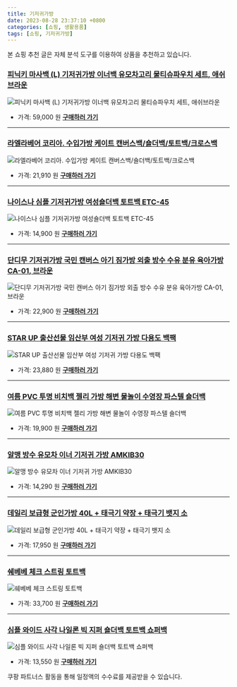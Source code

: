 ```yaml
---
title: 기저귀가방
date: 2023-08-28 23:37:10 +0800
categories: [쇼핑, 생활용품]
tags: [쇼핑, 기저귀가방]
---
```

본 쇼핑 추천 글은 자체 분석 도구를 이용하여 상품을 추천하고 있습니다.
### [피닉키 마사백 (L) 기저귀가방 이너백 유모차고리 물티슈파우치 세트, 애쉬브라운](https://link.coupang.com/re/AFFSDP?lptag=AF1030537&pageKey=7539175130&itemId=19814244313&vendorItemId=86916324911&traceid=V0-153-0204e7e1817a9147&clickBeacon=nevi2%2B3JPMqpySNk5uhWBU4O11ONWoTu%2BWE4O358sUMyeDXzFye8KdA679ToSvOVkBV5WTCTa1je25GPmHH9IzqAJpyIOFTSVk4SbRJih4aeEkj5r9ZJWFMBezmCURGq1qKu6wcI%2BswGQJJZm63QqbuLkqtQZuW1wYApk4MjaKFPSIjKlO%2BK5LVbHxVYs8eb2Emb%2F%2BJA9%2BJ7fZNHGJKQY5VFQG9lIZjCrZVd0SYsRfDFZk2sg4%2B8ZpldCkJEj3Q%2F4Y%2BHFRP%2B33eI9P0%2F3Gw4oZXPIM2%2BCO5ho2FGgKPpM0r9KRPnDm%2BbO7xFGoBvjUWF38KIucdmfZ5Dt%2BMSF8wDWaGTckkjEQA%2BAfW%2BcB5HXRezeOUxfNOoGNBkpRiXhrux6HQnAYpr6rc4CQpek0PPVD5nyzKZfv4%2FkgPfF%2BOhFmKfQvfe4VdfodYrSykzx198N73u4%2FPrNI2ZdYK1hx7vK9hP5b3u6u9pVkdOCDlfxGGro4iT3VEAORA13EShFDt5sBLQvwwN36W56jJMVKiZsHoRKheeD1wb1MLwOklLSHAETuXuXBfK4VlBA50syN6FbGPqA6JJ3yigeGAgyYEKT5R6h88LoBXjM%2FCNiu%2FfLfzLJTfO95QjOibMGNGubYorrNg2lTsgMsoqiIHDYA%2Flrsf194hJ9Y7sOXpCe33eZGjVXpHXFsEcry5xdcvOXlvVvYa6ygj0Scy1iZyhUHNKhQw%2FHuEWlkgkMrzf4kmCuLfa%2FXOJOmpRw80oGeU52XRngjBhOy4yQeAiEdOfoREN0Kpia1vE3u%2BNwOlL6gFfYoyPPcwq2ZJfXo0pEa0BAyNLUuiVo%2BpnyW1f2EET6zOFRa3NuKEyaCRPwX6ezBnUwFdAc5J0KwE962F9T8VBj7M6&requestid=20230906233710972250845839&token=31850C%7CMIXED)
![피닉키 마사백 (L) 기저귀가방 이너백 유모차고리 물티슈파우치 세트, 애쉬브라운](https://ads-partners.coupang.com/image1/tb6RQrZ1i8TOnzwetX0S1xEcnb4s0s6h1DCvmpVR-BaDGT3IKnXgoGJSaQtNfjACO0bwaiK8m8YVb9u-bkugYj6t4dgFufpsNKNIE_9bEKKm4wsUbkTst7I2510Ui01K-dT2j22mNyIGfig3asGwsoCfV-2N8iqv1cufOC-lSZ4yzioTbX_O5tkdEVgfjR7FBvMQ4M-UVoW_SL2RmTskefq2zbIKRMcX3upksPD1ppHMsKDcbXgEjSm9zcr6uI3jZ1oTfC4cItzVXCz1-bSiD2Z7Qp_uHEe6f1hEbzvv1TjPppRQ)
- 가격: 59,000 원
[**구매하러 가기**](https://link.coupang.com/re/AFFSDP?lptag=AF1030537&pageKey=7539175130&itemId=19814244313&vendorItemId=86916324911&traceid=V0-153-0204e7e1817a9147&clickBeacon=nevi2%2B3JPMqpySNk5uhWBU4O11ONWoTu%2BWE4O358sUMyeDXzFye8KdA679ToSvOVkBV5WTCTa1je25GPmHH9IzqAJpyIOFTSVk4SbRJih4aeEkj5r9ZJWFMBezmCURGq1qKu6wcI%2BswGQJJZm63QqbuLkqtQZuW1wYApk4MjaKFPSIjKlO%2BK5LVbHxVYs8eb2Emb%2F%2BJA9%2BJ7fZNHGJKQY5VFQG9lIZjCrZVd0SYsRfDFZk2sg4%2B8ZpldCkJEj3Q%2F4Y%2BHFRP%2B33eI9P0%2F3Gw4oZXPIM2%2BCO5ho2FGgKPpM0r9KRPnDm%2BbO7xFGoBvjUWF38KIucdmfZ5Dt%2BMSF8wDWaGTckkjEQA%2BAfW%2BcB5HXRezeOUxfNOoGNBkpRiXhrux6HQnAYpr6rc4CQpek0PPVD5nyzKZfv4%2FkgPfF%2BOhFmKfQvfe4VdfodYrSykzx198N73u4%2FPrNI2ZdYK1hx7vK9hP5b3u6u9pVkdOCDlfxGGro4iT3VEAORA13EShFDt5sBLQvwwN36W56jJMVKiZsHoRKheeD1wb1MLwOklLSHAETuXuXBfK4VlBA50syN6FbGPqA6JJ3yigeGAgyYEKT5R6h88LoBXjM%2FCNiu%2FfLfzLJTfO95QjOibMGNGubYorrNg2lTsgMsoqiIHDYA%2Flrsf194hJ9Y7sOXpCe33eZGjVXpHXFsEcry5xdcvOXlvVvYa6ygj0Scy1iZyhUHNKhQw%2FHuEWlkgkMrzf4kmCuLfa%2FXOJOmpRw80oGeU52XRngjBhOy4yQeAiEdOfoREN0Kpia1vE3u%2BNwOlL6gFfYoyPPcwq2ZJfXo0pEa0BAyNLUuiVo%2BpnyW1f2EET6zOFRa3NuKEyaCRPwX6ezBnUwFdAc5J0KwE962F9T8VBj7M6&requestid=20230906233710972250845839&token=31850C%7CMIXED)
---
### [라엘라베어 코리아. 수입가방 케이트 캔버스백/숄더백/토트백/크로스백](https://link.coupang.com/re/AFFSDP?lptag=AF1030537&pageKey=7310408655&itemId=18727069863&vendorItemId=85410840962&traceid=V0-153-4c57ddd4e9d6a3ae&requestid=20230906233710972250845839&token=31850C%7CMIXED)
![라엘라베어 코리아. 수입가방 케이트 캔버스백/숄더백/토트백/크로스백](https://ads-partners.coupang.com/image1/gMeElBLhgLWg5Hy2gNrQnFMMfPkyOXk7TpBhrPjQRfGEZM7e9JM4sZFYuh0ZInSjHeDhdg1myuzsFUkMCJTTMd6dUGVgicI2HNIDK0wVpen0RE_oSFXvqFO25VWFIG9FheZqEOe5HY1rQdeBpiYm2WTFEPWlkjJFuKCibaHakTn7izwfZUyp7wsZ1sT1D9DUbl5TzaoDmngg3Oj0ZAXyQjDI4wO2gC6XezdzhYU_ccWkkAub9AKEuUC8rJW6VnUBtFI3lv8lRrvTn8McsN3o3-XfModNrCngaW1palZjqw==)
- 가격: 21,910 원
[**구매하러 가기**](https://link.coupang.com/re/AFFSDP?lptag=AF1030537&pageKey=7310408655&itemId=18727069863&vendorItemId=85410840962&traceid=V0-153-4c57ddd4e9d6a3ae&requestid=20230906233710972250845839&token=31850C%7CMIXED)
---
### [나이스나 심플 기저귀가방 여성숄더백 토트백 ETC-45](https://link.coupang.com/re/AFFSDP?lptag=AF1030537&pageKey=7320636453&itemId=18775020793&vendorItemId=86054996274&traceid=V0-153-f027974935985d5e&requestid=20230906233710972250845839&token=31850C%7CMIXED)
![나이스나 심플 기저귀가방 여성숄더백 토트백 ETC-45](https://ads-partners.coupang.com/image1/vI_EdeTzDK6qPPS0vP6S-7lEa0eAQcmizuoGh-rnWGcJArvrzgRd5HdIEq--yTZOhUfjjZSeUAjHWuDa8LlzxdNp61TbaRpdGKpiWXRq9NbqR1kiBQPBPEq9iMfbCBTQrqREeTvJhPpU3eGoelVdjUs_r0th4EDMBRd8havWQiCepqAhV2LhikTWhmEjry3yAkcUSUV2wKVUZ95FhtGFtPsLz74twoFP66eJixWpP9jarcHfIhAylTdZerp-cp0gHsQAPl5Vk5f_7u0W2dpUq9MUUMbwWwT-mKnTN3s0YPnm)
- 가격: 14,900 원
[**구매하러 가기**](https://link.coupang.com/re/AFFSDP?lptag=AF1030537&pageKey=7320636453&itemId=18775020793&vendorItemId=86054996274&traceid=V0-153-f027974935985d5e&requestid=20230906233710972250845839&token=31850C%7CMIXED)
---
### [단디무 기저귀가방 국민 캔버스 아기 짐가방 외출 방수 수유 분유 육아가방 CA-01, 브라운](https://link.coupang.com/re/AFFSDP?lptag=AF1030537&pageKey=7543822528&itemId=19837610278&vendorItemId=86939216441&traceid=V0-153-f7682c105bd5157c&clickBeacon=nevi2%2B3JPMqpySNk5uhWBU4O11ONWoTu%2BWE4O358sUMyeDXzFye8KdA679ToSvOVkBV5WTCTa1je25GPmHH9IzqAJpyIOFTSVk4SbRJih4Yt1cLccQF%2B1Uw78A%2B9t2Ci1qKu6wcI%2BswGQJJZm63QqUw%2B1PpyZSjfu2XSD92d1xKaUgNSLxBvJ4dt34BezLwF2Emb%2F%2BJA9%2BJ7fZNHGJKQY5VFQG9lIZjCrZVd0SYsRfDFZk2sg4%2B8ZpldCkJEj3Q%2FFlkixIMlH1FQu57u9vWv%2Fr67ckFPbo5trYUbNKK7LWj6TzZ2VDmW6oxiiDlsFPUkvATJn02za7xDls6E1cl9LOF5D2DdytVTg8k%2Fv2rgeTzGC4lRDEjD1TJVvH%2FwiWiLJWkmVue%2FfJUkvqKHzRGBqtvmO9y5yM9AmrS66LB3j55w4q%2FQaBQOEYCZQ2kFDlsHOX%2Byzim8wWf5HTg34Ux5mtxaRd6vbpJCCrKmNbFhR%2BLgpfK4vZKOKDtamsiW3VdSzrY6IK9nlQFYzM5gzaTqYQV%2Fwm4pe1BK%2FbHehqqvXJyEceco5gliwlzHILYxVir6H0pgMUcDLe5qzXjvaFbNWMsvXHc72sDsnKQ4FoYwAzwXX4NP%2BT8J4Fs7U6oL%2BQhu1nSbn7aOdH%2FYAWeB7%2Fz89QppQbmO31%2BV99yaFOCN0SGaReu0%2BOpigwvLL2BxQm5G%2Bfo%2FCatBdMbu3kefnPAtUimkRohBEdDqdVZY0cwpC2k6x3L6x6nwdEcLnC4ulFLE3G6BKPuBLGnOQd1gEBCKr6DEgkvtFBf049p513kTqwIKnt3Dv84fKuvX9Y9%2BpxZuP1rgCKluxzpC6hwexW8SPBtUVHqLazOPbwiCBtw%2BaCxhEPzeu3MLJm2nYk5pF9LA&requestid=20230906233710972250845839&token=31850C%7CMIXED)
![단디무 기저귀가방 국민 캔버스 아기 짐가방 외출 방수 수유 분유 육아가방 CA-01, 브라운](https://ads-partners.coupang.com/image1/FqKI24RkE5QaAGIQFgEhY1vgnDqgAihQpWcHxkS6j750Ymt_S_cRXI_LfTp_A7KxUeKFBEe4sgRSkVlwsEfRyYK62vNFh4WMGddiIeXs5VgS6RHPludCJd_wcbrPNz4chflu3-wZsJOxrQNr52KAIhWWsLOKUp8oPHP2x0qtvgF3Akg0HTBtB3zZMHOqOyguqu1FB5sMRi1oSfIm-bgMPscwtrShCq3GTWGSh97gnTvneDqdQIuTOUJm1lmL1So7qeqL6AEJMYN3hfeJQKaiQehccdIMb3B8OSJv8HHwb8jiRNwv)
- 가격: 22,900 원
[**구매하러 가기**](https://link.coupang.com/re/AFFSDP?lptag=AF1030537&pageKey=7543822528&itemId=19837610278&vendorItemId=86939216441&traceid=V0-153-f7682c105bd5157c&clickBeacon=nevi2%2B3JPMqpySNk5uhWBU4O11ONWoTu%2BWE4O358sUMyeDXzFye8KdA679ToSvOVkBV5WTCTa1je25GPmHH9IzqAJpyIOFTSVk4SbRJih4Yt1cLccQF%2B1Uw78A%2B9t2Ci1qKu6wcI%2BswGQJJZm63QqUw%2B1PpyZSjfu2XSD92d1xKaUgNSLxBvJ4dt34BezLwF2Emb%2F%2BJA9%2BJ7fZNHGJKQY5VFQG9lIZjCrZVd0SYsRfDFZk2sg4%2B8ZpldCkJEj3Q%2FFlkixIMlH1FQu57u9vWv%2Fr67ckFPbo5trYUbNKK7LWj6TzZ2VDmW6oxiiDlsFPUkvATJn02za7xDls6E1cl9LOF5D2DdytVTg8k%2Fv2rgeTzGC4lRDEjD1TJVvH%2FwiWiLJWkmVue%2FfJUkvqKHzRGBqtvmO9y5yM9AmrS66LB3j55w4q%2FQaBQOEYCZQ2kFDlsHOX%2Byzim8wWf5HTg34Ux5mtxaRd6vbpJCCrKmNbFhR%2BLgpfK4vZKOKDtamsiW3VdSzrY6IK9nlQFYzM5gzaTqYQV%2Fwm4pe1BK%2FbHehqqvXJyEceco5gliwlzHILYxVir6H0pgMUcDLe5qzXjvaFbNWMsvXHc72sDsnKQ4FoYwAzwXX4NP%2BT8J4Fs7U6oL%2BQhu1nSbn7aOdH%2FYAWeB7%2Fz89QppQbmO31%2BV99yaFOCN0SGaReu0%2BOpigwvLL2BxQm5G%2Bfo%2FCatBdMbu3kefnPAtUimkRohBEdDqdVZY0cwpC2k6x3L6x6nwdEcLnC4ulFLE3G6BKPuBLGnOQd1gEBCKr6DEgkvtFBf049p513kTqwIKnt3Dv84fKuvX9Y9%2BpxZuP1rgCKluxzpC6hwexW8SPBtUVHqLazOPbwiCBtw%2BaCxhEPzeu3MLJm2nYk5pF9LA&requestid=20230906233710972250845839&token=31850C%7CMIXED)
---
### [STAR UP 출산선물 임산부 여성 기저귀 가방 다용도 백팩](https://link.coupang.com/re/AFFSDP?lptag=AF1030537&pageKey=7260820008&itemId=18493634557&vendorItemId=85633108717&traceid=V0-153-2a5e290bc22da64d&requestid=20230906233710972250845839&token=31850C%7CMIXED)
![STAR UP 출산선물 임산부 여성 기저귀 가방 다용도 백팩](https://ads-partners.coupang.com/image1/Kr9MHJW6zAccx3pJKu224vmKZmNiM5ZoeqQtILtGBCWWeu0bf9r0ujVA7nT0WaET4s1ot26t_BT7zHdPZxvjg3hMG9fJSi6tLJVVncksDvHKTqGcmqUPE2E010T15mmVZ71euV90rosaRqzqmro538emw_WX5fqVlJdbkIGSG4eM5LfD3W1J-a2tGBdl66W3nLRIo6MdN3vc0F_-1Fvt-L2HVGE-tl9aGUaBgnUN1Wa5pMQeEAlM73qzF2Q2kQSA5Vv2Xb4eyn2iKh2XW5nIewHyNWngCx8I3IzKViUFsKA=)
- 가격: 23,880 원
[**구매하러 가기**](https://link.coupang.com/re/AFFSDP?lptag=AF1030537&pageKey=7260820008&itemId=18493634557&vendorItemId=85633108717&traceid=V0-153-2a5e290bc22da64d&requestid=20230906233710972250845839&token=31850C%7CMIXED)
---
### [여름 PVC 투명 비치백 젤리 가방 해변 물놀이 수영장 파스텔 숄더백](https://link.coupang.com/re/AFFSDP?lptag=AF1030537&pageKey=7355169851&itemId=19987499221&vendorItemId=87085550066&traceid=V0-153-9d64865a8ff87eb3&clickBeacon=nevi2%2B3JPMqpySNk5uhWBU4O11ONWoTu%2BWE4O358sUMyeDXzFye8KdA679ToSvOVkBV5WTCTa1je25GPmHH9IzqAJpyIOFTSVk4SbRJih4ZLCMBLbrzRjv%2BQHvChL1wt1qKu6wcI%2BswGQJJZm63QqVuEOUkLDsBniQKpD8Ns%2FIxuLxf6iEWPMrqDRT%2F1%2BSZk2Emb%2F%2BJA9%2BJ7fZNHGJKQY5VFQG9lIZjCrZVd0SYsRfDFZk2sg4%2B8ZpldCkJEj3Q%2FSmtN6aW6zhrc%2BgvBjV%2FBw4KeK93zFSF0E8npxY8AAF3Hkw36EBgOK8P97aEsbMof38KIucdmfZ5Dt%2BMSF8wDWVZbGY98GoUKLsUUYhTXIo3qUDnAy%2FyiHNH9adaimHBdC0SjdK%2BlDgFZzKuN0PWt0hrguZp%2B5TWio8E6ewyGOvWJd3RndMiGnYaB0zKGkQNjSjJElHWerUZ7pJaI39LQF8o05LaWUirrKC63gnw2%2B5mEceco5gliwlzHILYxVir6H0pgMUcDLe5qzXjvaFbNWMjEGpW53R%2BWB2tYM9toILpf5UmMNYIj9yoXp%2Ff8%2FGH72KdpCisRSiN3vqp1Q2EyAZsT18KWDh1ZpE7P5dYjhP%2FnXh%2BTv5zBnIFdtJ8vPTb7GGlZ91nmb6Ejm31nuyXUYamxhF8w72xNHz%2B3jSDvQxJ4rwShCOUTnVOTGqKcZkJ5sI%2FyNUPaBXTT42XhsR5cDeZoEGHLqFrY2RP3g61r6AcDNFKH6WBbEPEiWxjkQGz1rthphNtKpXDUXVChsAH%2FLeGUEzqA7P%2BFGyGYYvN4fGe7FJ1szJyPuGXNsflJIgvLm0IZbA2Q9lHjgVjaUjMuViorfW7c0bPJIKPf23%2FC%2FHOmOj3nEVbhsku3qVfmaoEN&requestid=20230906233710972250845839&token=31850C%7CMIXED)
![여름 PVC 투명 비치백 젤리 가방 해변 물놀이 수영장 파스텔 숄더백](https://ads-partners.coupang.com/image1/GQRd_FHphhl7uq3aGdkYMHCf1riLrxq5lq3AL3LDB7pB02vIxOr89Q5Bt8Kkk90J142OlhY9dTlzAImpLbW648pssYJ_umQsmaoT4nxqB3tNVzazC-1Sbs2SJvIWFlbDeSJ9A0W8Ee9rbT8rTgzLSyv7EXvtLP2zaNylbYeTcA0m8tOEURKZn2COLa1YOFQsJH3abBHtBscezG---0MX6zC6Arm3ZaPkM7Q_aqrbOewzUX3wVOQ73lFrDqSDe669gByMOTM5gCkPISbbowKc8sSQQltqIGDv7RwZXuU3N6OUSY2YT3w=)
- 가격: 19,900 원
[**구매하러 가기**](https://link.coupang.com/re/AFFSDP?lptag=AF1030537&pageKey=7355169851&itemId=19987499221&vendorItemId=87085550066&traceid=V0-153-9d64865a8ff87eb3&clickBeacon=nevi2%2B3JPMqpySNk5uhWBU4O11ONWoTu%2BWE4O358sUMyeDXzFye8KdA679ToSvOVkBV5WTCTa1je25GPmHH9IzqAJpyIOFTSVk4SbRJih4ZLCMBLbrzRjv%2BQHvChL1wt1qKu6wcI%2BswGQJJZm63QqVuEOUkLDsBniQKpD8Ns%2FIxuLxf6iEWPMrqDRT%2F1%2BSZk2Emb%2F%2BJA9%2BJ7fZNHGJKQY5VFQG9lIZjCrZVd0SYsRfDFZk2sg4%2B8ZpldCkJEj3Q%2FSmtN6aW6zhrc%2BgvBjV%2FBw4KeK93zFSF0E8npxY8AAF3Hkw36EBgOK8P97aEsbMof38KIucdmfZ5Dt%2BMSF8wDWVZbGY98GoUKLsUUYhTXIo3qUDnAy%2FyiHNH9adaimHBdC0SjdK%2BlDgFZzKuN0PWt0hrguZp%2B5TWio8E6ewyGOvWJd3RndMiGnYaB0zKGkQNjSjJElHWerUZ7pJaI39LQF8o05LaWUirrKC63gnw2%2B5mEceco5gliwlzHILYxVir6H0pgMUcDLe5qzXjvaFbNWMjEGpW53R%2BWB2tYM9toILpf5UmMNYIj9yoXp%2Ff8%2FGH72KdpCisRSiN3vqp1Q2EyAZsT18KWDh1ZpE7P5dYjhP%2FnXh%2BTv5zBnIFdtJ8vPTb7GGlZ91nmb6Ejm31nuyXUYamxhF8w72xNHz%2B3jSDvQxJ4rwShCOUTnVOTGqKcZkJ5sI%2FyNUPaBXTT42XhsR5cDeZoEGHLqFrY2RP3g61r6AcDNFKH6WBbEPEiWxjkQGz1rthphNtKpXDUXVChsAH%2FLeGUEzqA7P%2BFGyGYYvN4fGe7FJ1szJyPuGXNsflJIgvLm0IZbA2Q9lHjgVjaUjMuViorfW7c0bPJIKPf23%2FC%2FHOmOj3nEVbhsku3qVfmaoEN&requestid=20230906233710972250845839&token=31850C%7CMIXED)
---
### [알맹 방수 유모차 이너 기저귀 가방 AMKIB30](https://link.coupang.com/re/AFFSDP?lptag=AF1030537&pageKey=1298781782&itemId=2311762924&vendorItemId=70308530766&traceid=V0-153-54821a62696d6fe0&requestid=20230906233710972250845839&token=31850C%7CMIXED)
![알맹 방수 유모차 이너 기저귀 가방 AMKIB30](https://ads-partners.coupang.com/image1/OPeQFgz_iPb2RD0gOBEVCa01f1K95BEhrOuV_fFRavGfi0u6R8EBYsQhE49G_bXK0SkksI1xHvX5CbPLSLDNRMDi3TYC7uUer1fSBX8W6FpeOe76_Yf47P_wLDHss20ZlAZKlR2NFaBRTA0ws5ZHj7bIgBXAJN2h97qyCoxseWhxO3sxuFzjna9UKnp-1n7YSrDPgQVRyoiavA7Mu2smnZVtvJV4DYPntBexdo7R60B3RjpHrZ9-brNYqnoqNIZjTL6DYei_atc5WlfqNrYF)
- 가격: 14,290 원
[**구매하러 가기**](https://link.coupang.com/re/AFFSDP?lptag=AF1030537&pageKey=1298781782&itemId=2311762924&vendorItemId=70308530766&traceid=V0-153-54821a62696d6fe0&requestid=20230906233710972250845839&token=31850C%7CMIXED)
---
### [데일리 보급형 군인가방 40L + 태극기 약장 + 태극기 뱃지 소](https://link.coupang.com/re/AFFSDP?lptag=AF1030537&pageKey=1251532439&itemId=1051096059&vendorItemId=5517815405&traceid=V0-153-4cf6d0dc27accbf4&clickBeacon=nevi2%2B3JPMqpySNk5uhWBU4O11ONWoTu%2BWE4O358sUMyeDXzFye8KdA679ToSvOVkBV5WTCTa1je25GPmHH9IzqAJpyIOFTSVk4SbRJih4Yy%2B%2FX8rh6OBHakiWML9qeG1qKu6wcI%2BswGQJJZm63QqV5HbBOcqSstUfL%2BxRkgs4wDfay1vp2%2FiwHZN95zQv2G2Emb%2F%2BJA9%2BJ7fZNHGJKQY5VFQG9lIZjCrZVd0SYsRfDFZk2sg4%2B8ZpldCkJEj3Q%2FSmtN6aW6zhrc%2BgvBjV%2FBw27QZQbkYQveA1D0YZeqdLsfcuEf3kB5plomKqtx4hIx38KIucdmfZ5Dt%2BMSF8wDWVZbGY98GoUKLsUUYhTXIo0zwkRrF95Qx8GkHJRVc9LnC0SjdK%2BlDgFZzKuN0PWt0hrguZp%2B5TWio8E6ewyGOvUmNn0cmXlPrJne4VyanACDUw3L3ewzlofwd0HHgrVfS7LiCJJRc8YtxVT%2FynwmqIyEceco5gliwlzHILYxVir6H0pgMUcDLe5qzXjvaFbNWMjEGpW53R%2BWB2tYM9toILpf5UmMNYIj9yoXp%2Ff8%2FGH72KdpCisRSiN3vqp1Q2EyAZsT18KWDh1ZpE7P5dYjhP%2FnXh%2BTv5zBnIFdtJ8vPTb7GGlZ91nmb6Ejm31nuyXUYamxhF8w72xNHz%2B3jSDvQxJ4rwShCOUTnVOTGqKcZkJ5sI%2FyNUPaBXTT42XhsR5cDeZoEGHLqFrY2RP3g61r6AcDNFKH6WBbEPEiWxjkQGz1rthphNtKpXDUXVChsAH%2FLeGUEzqA7P%2BFGyGYYvN4fGe7FJ1szJyPuGXNsflJIgvLm0IZbA2Q9lHjgVjaUjMuViorfW7c0bPJIKPf23%2FC%2FHOmOj3nEVbhsku3qVfmaoEN&requestid=20230906233710972250845839&token=31850C%7CMIXED)
![데일리 보급형 군인가방 40L + 태극기 약장 + 태극기 뱃지 소](https://ads-partners.coupang.com/image1/xzCRKNr4IJwOVZHpxzdx9pQQszlgz3zwrvamiUHMVQvNAeF8NQgi4qxEeAMFiGQx07A425KIe5nOqR5pX8Secir-s0HidZdIG670xKyAafCxYgaNK9OyYhMPsibqB6o_ctrwwNqLrrW51hOzXbic3WNT5f_nC3O3z8J40VIsKhtMhdVwCl7CWX3UvoNyDoVPIxawc3lvgseIOd2R6QTpeJiFuZId24udQqzsNyE2TUvZNKeTfU_S4q9CWxOMSAuSdZFKf5mEe_bvXAnIg_viouSmHA==)
- 가격: 17,950 원
[**구매하러 가기**](https://link.coupang.com/re/AFFSDP?lptag=AF1030537&pageKey=1251532439&itemId=1051096059&vendorItemId=5517815405&traceid=V0-153-4cf6d0dc27accbf4&clickBeacon=nevi2%2B3JPMqpySNk5uhWBU4O11ONWoTu%2BWE4O358sUMyeDXzFye8KdA679ToSvOVkBV5WTCTa1je25GPmHH9IzqAJpyIOFTSVk4SbRJih4Yy%2B%2FX8rh6OBHakiWML9qeG1qKu6wcI%2BswGQJJZm63QqV5HbBOcqSstUfL%2BxRkgs4wDfay1vp2%2FiwHZN95zQv2G2Emb%2F%2BJA9%2BJ7fZNHGJKQY5VFQG9lIZjCrZVd0SYsRfDFZk2sg4%2B8ZpldCkJEj3Q%2FSmtN6aW6zhrc%2BgvBjV%2FBw27QZQbkYQveA1D0YZeqdLsfcuEf3kB5plomKqtx4hIx38KIucdmfZ5Dt%2BMSF8wDWVZbGY98GoUKLsUUYhTXIo0zwkRrF95Qx8GkHJRVc9LnC0SjdK%2BlDgFZzKuN0PWt0hrguZp%2B5TWio8E6ewyGOvUmNn0cmXlPrJne4VyanACDUw3L3ewzlofwd0HHgrVfS7LiCJJRc8YtxVT%2FynwmqIyEceco5gliwlzHILYxVir6H0pgMUcDLe5qzXjvaFbNWMjEGpW53R%2BWB2tYM9toILpf5UmMNYIj9yoXp%2Ff8%2FGH72KdpCisRSiN3vqp1Q2EyAZsT18KWDh1ZpE7P5dYjhP%2FnXh%2BTv5zBnIFdtJ8vPTb7GGlZ91nmb6Ejm31nuyXUYamxhF8w72xNHz%2B3jSDvQxJ4rwShCOUTnVOTGqKcZkJ5sI%2FyNUPaBXTT42XhsR5cDeZoEGHLqFrY2RP3g61r6AcDNFKH6WBbEPEiWxjkQGz1rthphNtKpXDUXVChsAH%2FLeGUEzqA7P%2BFGyGYYvN4fGe7FJ1szJyPuGXNsflJIgvLm0IZbA2Q9lHjgVjaUjMuViorfW7c0bPJIKPf23%2FC%2FHOmOj3nEVbhsku3qVfmaoEN&requestid=20230906233710972250845839&token=31850C%7CMIXED)
---
### [쉐베베 체크 스트링 토트백](https://link.coupang.com/re/AFFSDP?lptag=AF1030537&pageKey=7240107698&itemId=18393830122&vendorItemId=85536830662&traceid=V0-153-27414ecb8f8f7451&requestid=20230906233710972250845839&token=31850C%7CMIXED)
![쉐베베 체크 스트링 토트백](https://ads-partners.coupang.com/image1/mcF-CqiUSMr-UzGVmawwyjvCxQQUUN1VLASjZcV0ClwdcjWkIHvnBFLO5IJDxWyNdhqcz09unZbbykcxfDqS7_iJ9eHzgaRnx8-nSfFE8gDjy37uK14nHf1BrbBtn8XFvOYECT7ibLs4Ufl-ac8rw3akTwdu32iFjogbFqlqGtgQfMYqcW0nNzJagwY7QuNjWz-OQtQROSjSV27BiwgrP0z4H8d8-vhYz1SQzKAfy2PzoeiI3zWj_lTS2KJexoa88Sib7NE_1xXBTpW--k5T)
- 가격: 33,700 원
[**구매하러 가기**](https://link.coupang.com/re/AFFSDP?lptag=AF1030537&pageKey=7240107698&itemId=18393830122&vendorItemId=85536830662&traceid=V0-153-27414ecb8f8f7451&requestid=20230906233710972250845839&token=31850C%7CMIXED)
---
### [심플 와이드 사각 나일론 빅 지퍼 숄더백 토트백 쇼퍼백](https://link.coupang.com/re/AFFSDP?lptag=AF1030537&pageKey=7183406716&itemId=18121410080&vendorItemId=86848587664&traceid=V0-153-8024c691fd412c90&clickBeacon=nevi2%2B3JPMqpySNk5uhWBU4O11ONWoTu%2BWE4O358sUMyeDXzFye8KdA679ToSvOVkBV5WTCTa1je25GPmHH9IzqAJpyIOFTSVk4SbRJih4bSX4ht7my0HMhkCybU8RQb1qKu6wcI%2BswGQJJZm63QqXawRX2gJAWYG0H07ukj9eWmKmuTLV1BeJhGK1jeVGyI2Emb%2F%2BJA9%2BJ7fZNHGJKQY5VFQG9lIZjCrZVd0SYsRfDFZk2sg4%2B8ZpldCkJEj3Q%2FSmtN6aW6zhrc%2BgvBjV%2FBwxQjifynTTggBYQaF0vIw8zCzIdqZ0FKcqYteFE4o73E38KIucdmfZ5Dt%2BMSF8wDWVZbGY98GoUKLsUUYhTXIo3T7V%2FmRtSoBdKaKfCrIQbEC0SjdK%2BlDgFZzKuN0PWt0hrguZp%2B5TWio8E6ewyGOvX4amh8m0jkhR9tvgAU0B4W2aGNISCHLyZhK6wjdBBhz7u7ubT%2FR3HiAVkmWW1JD8By3UpevK7WgWdEgtGd1kpRGWhCmA9YhAP8LAnJvBxkcwY1Z%2BhDM6rmVBI4OOMLsFpGvQ2zEPyJrsIQvZfLZ99rv%2BC%2B4qd52hE5Hg2OrXxvPDAomAc%2FO3ECVYvYnUb86b029BK%2FQO0ZvNSrSufaq7tnEZ8uOPqkG%2FimHBQChT3Y9LQ26FOsF%2Fxy8odjkcYCFZ2p0mGpXEAEs%2BwnTTfmDHrJmtuj37NmjrDObDXeJOlMogJyy50CZGNHyXZKigM9cXcbGnL9%2FTvjP%2FC7Pp6EyFCJRklK%2FLjcgYh%2BC6f86BcFz42EsTzrPX6SYQSogSh2UbDsGsc0Zmuinwfrg7jhcNlsDFo2muobKW0557tlXLswj%2BaxBjpBcyRLDWJbc3bgno%2BzH%2BRRttXcbsRXzS1urgdk&requestid=20230906233710972250845839&token=31850C%7CMIXED)
![심플 와이드 사각 나일론 빅 지퍼 숄더백 토트백 쇼퍼백](https://ads-partners.coupang.com/image1/rGHAFoCh6hgVFrxGrDSU5s1nzrDFIVQIPTcZO44qMoiUiq9EIERFi9U2hVds6H7h9CCr4h1LxbJtgVuE2STYFUPbs0GFzcApyL_0kDQ6eHNhPL4Fmzl4ekW4F4QtU47b3sk5IFfAp5Ksv_DceJ95IxDzXYnllQiRH-SEE8RrpZVtpno8zpa_oYpEWroHAc4TD1rRMnvUeok6RVrKY_RNskn6m0kur_cv5yFhFvWdSxN049WMHiTa_nV_OYwBYmUZcKKzv7GfzSB2mr33PXEn4YSx2FiIcg9w7wY0xFT8rKdb692r)
- 가격: 13,550 원
[**구매하러 가기**](https://link.coupang.com/re/AFFSDP?lptag=AF1030537&pageKey=7183406716&itemId=18121410080&vendorItemId=86848587664&traceid=V0-153-8024c691fd412c90&clickBeacon=nevi2%2B3JPMqpySNk5uhWBU4O11ONWoTu%2BWE4O358sUMyeDXzFye8KdA679ToSvOVkBV5WTCTa1je25GPmHH9IzqAJpyIOFTSVk4SbRJih4bSX4ht7my0HMhkCybU8RQb1qKu6wcI%2BswGQJJZm63QqXawRX2gJAWYG0H07ukj9eWmKmuTLV1BeJhGK1jeVGyI2Emb%2F%2BJA9%2BJ7fZNHGJKQY5VFQG9lIZjCrZVd0SYsRfDFZk2sg4%2B8ZpldCkJEj3Q%2FSmtN6aW6zhrc%2BgvBjV%2FBwxQjifynTTggBYQaF0vIw8zCzIdqZ0FKcqYteFE4o73E38KIucdmfZ5Dt%2BMSF8wDWVZbGY98GoUKLsUUYhTXIo3T7V%2FmRtSoBdKaKfCrIQbEC0SjdK%2BlDgFZzKuN0PWt0hrguZp%2B5TWio8E6ewyGOvX4amh8m0jkhR9tvgAU0B4W2aGNISCHLyZhK6wjdBBhz7u7ubT%2FR3HiAVkmWW1JD8By3UpevK7WgWdEgtGd1kpRGWhCmA9YhAP8LAnJvBxkcwY1Z%2BhDM6rmVBI4OOMLsFpGvQ2zEPyJrsIQvZfLZ99rv%2BC%2B4qd52hE5Hg2OrXxvPDAomAc%2FO3ECVYvYnUb86b029BK%2FQO0ZvNSrSufaq7tnEZ8uOPqkG%2FimHBQChT3Y9LQ26FOsF%2Fxy8odjkcYCFZ2p0mGpXEAEs%2BwnTTfmDHrJmtuj37NmjrDObDXeJOlMogJyy50CZGNHyXZKigM9cXcbGnL9%2FTvjP%2FC7Pp6EyFCJRklK%2FLjcgYh%2BC6f86BcFz42EsTzrPX6SYQSogSh2UbDsGsc0Zmuinwfrg7jhcNlsDFo2muobKW0557tlXLswj%2BaxBjpBcyRLDWJbc3bgno%2BzH%2BRRttXcbsRXzS1urgdk&requestid=20230906233710972250845839&token=31850C%7CMIXED)


쿠팡 파트너스 활동을 통해 일정액의 수수료를 제공받을 수 있습니다.
